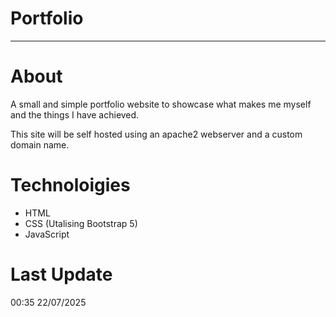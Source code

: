 # Portfolio
---

# About
A small and simple portfolio website to showcase what makes me myself and the things I have achieved.

This site will be self hosted using an apache2 webserver and a custom domain name.

# Technoloigies
- HTML
- CSS (Utalising Bootstrap 5)
- JavaScript

# Last Update
00:35 22/07/2025
